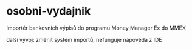 # osobni-vydajnik

Importér bankovních výpisů do programu Money Manager Ex do MMEX</p>

další vývoj:
    změnit systém importů, nefunguje nápověda z IDE
